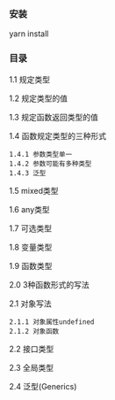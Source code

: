 ### 安装

yarn install

### 目录

1.1 规定类型

1.2 规定类型的值

1.3 规定函数返回类型的值

1.4 函数规定类型的三种形式

	1.4.1 参数类型单一
	1.4.2 参数可能有多种类型
	1.4.3 泛型

1.5 mixed类型

1.6 any类型

1.7 可选类型

1.8 变量类型

1.9 函数类型

2.0 3种函数形式的写法

2.1 对象写法

	2.1.1 对象属性undefined
	2.1.2 对象函数

2.2 接口类型

2.3 全局类型

2.4 泛型(Generics)

